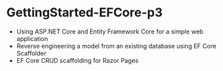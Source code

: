 # GettingStarted-EFCore-p3
 - Using ASP.NET Core and Entity Framework Core for a simple web application
 - Reverse engineering a model from an existing database using EF Core Scaffolder
 - EF Core CRUD scaffolding for Razor Pages
